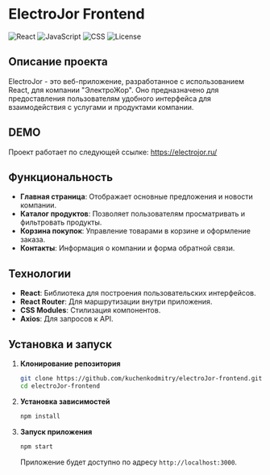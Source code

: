 # ElectroJor Frontend

![React](https://img.shields.io/badge/React-18.0.0-blue)
![JavaScript](https://img.shields.io/badge/JavaScript-ES6+-yellow)
![CSS](https://img.shields.io/badge/CSS-Modules-green)
![License](https://img.shields.io/github/license/kuchenkodmitry/electroJor-frontend)

## Описание проекта

ElectroJor - это веб-приложение, разработанное с использованием React, для компании "ЭлектроЖор". Оно предназначено для предоставления пользователям удобного интерфейса для взаимодействия с услугами и продуктами компании.

## DEMO

Проект работает по следующей ссылке: https://electrojor.ru/

## Функциональность

- **Главная страница**: Отображает основные предложения и новости компании.
- **Каталог продуктов**: Позволяет пользователям просматривать и фильтровать продукты.
- **Корзина покупок**: Управление товарами в корзине и оформление заказа.
- **Контакты**: Информация о компании и форма обратной связи.

## Технологии

- **React**: Библиотека для построения пользовательских интерфейсов.
- **React Router**: Для маршрутизации внутри приложения.
- **CSS Modules**: Стилизация компонентов.
- **Axios**: Для запросов к API.

## Установка и запуск

1. **Клонирование репозитория**

    ```sh
    git clone https://github.com/kuchenkodmitry/electroJor-frontend.git
    cd electroJor-frontend
    ```

2. **Установка зависимостей**

    ```sh
    npm install
    ```

3. **Запуск приложения**

    ```sh
    npm start
    ```

    Приложение будет доступно по адресу `http://localhost:3000`.

